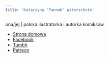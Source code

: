 ```yaml
---
title: 'Katarzyna "PannaN" Witerscheim'
---
```


ona/jej | polska ilustratorka i autorka komiksów

- [Strona domowa](http://panna-n.com/)
- [Facebook](https://www.facebook.com/pannanARTS/)
- [Tumblr](https://pannan-art.tumblr.com/)
- [Patreon](https://www.patreon.com/profile/creators?u=2487835)
